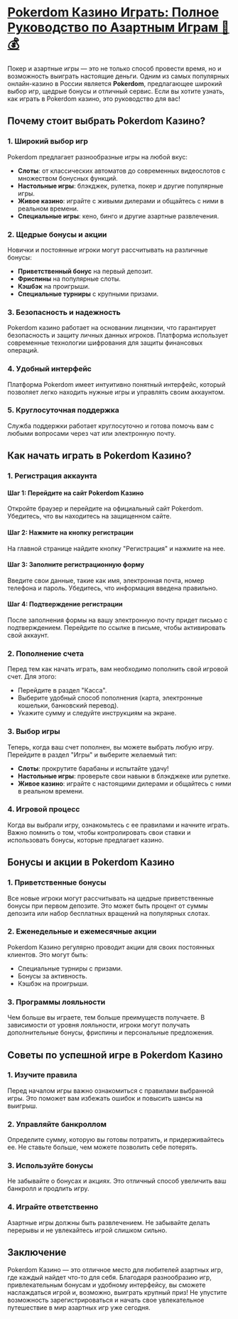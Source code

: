 # [Pokerdom Казино Играть: Полное Руководство по Азартным Играм 🎲💰](https://brandplay.link/FwVc4f)

Покер и азартные игры — это не только способ провести время, но и возможность выиграть настоящие деньги. Одним из самых популярных онлайн-казино в России является **Pokerdom**, предлагающее широкий выбор игр, щедрые бонусы и отличный сервис. Если вы хотите узнать, как играть в Pokerdom казино, это руководство для вас!

## Почему стоит выбрать Pokerdom Казино?

### 1. Широкий выбор игр

Pokerdom предлагает разнообразные игры на любой вкус:

* **Слоты**: от классических автоматов до современных видеослотов с множеством бонусных функций.
* **Настольные игры**: блэкджек, рулетка, покер и другие популярные игры.
* **Живое казино**: играйте с живыми дилерами и общайтесь с ними в реальном времени.
* **Специальные игры**: кено, бинго и другие азартные развлечения.

### 2. Щедрые бонусы и акции

Новички и постоянные игроки могут рассчитывать на различные бонусы:

* **Приветственный бонус** на первый депозит.
* **Фриспины** на популярные слоты.
* **Кэшбэк** на проигрыши.
* **Специальные турниры** с крупными призами.

### 3. Безопасность и надежность

Pokerdom казино работает на основании лицензии, что гарантирует безопасность и защиту личных данных игроков. Платформа использует современные технологии шифрования для защиты финансовых операций.

### 4. Удобный интерфейс

Платформа Pokerdom имеет интуитивно понятный интерфейс, который позволяет легко находить нужные игры и управлять своим аккаунтом.

### 5. Круглосуточная поддержка

Служба поддержки работает круглосуточно и готова помочь вам с любыми вопросами через чат или электронную почту.

## Как начать играть в Pokerdom Казино?

### 1. Регистрация аккаунта

#### Шаг 1: Перейдите на сайт Pokerdom Казино

Откройте браузер и перейдите на официальный сайт Pokerdom. Убедитесь, что вы находитесь на защищенном сайте.

#### Шаг 2: Нажмите на кнопку регистрации

На главной странице найдите кнопку "Регистрация" и нажмите на нее.

#### Шаг 3: Заполните регистрационную форму

Введите свои данные, такие как имя, электронная почта, номер телефона и пароль. Убедитесь, что информация введена правильно.

#### Шаг 4: Подтверждение регистрации

После заполнения формы на вашу электронную почту придет письмо с подтверждением. Перейдите по ссылке в письме, чтобы активировать свой аккаунт.

### 2. Пополнение счета

Перед тем как начать играть, вам необходимо пополнить свой игровой счет. Для этого:

* Перейдите в раздел "Касса".
* Выберите удобный способ пополнения (карта, электронные кошельки, банковский перевод).
* Укажите сумму и следуйте инструкциям на экране.

### 3. Выбор игры

Теперь, когда ваш счет пополнен, вы можете выбрать любую игру. Перейдите в раздел "Игры" и выберите желаемый тип:

* **Слоты**: прокрутите барабаны и испытайте удачу!
* **Настольные игры**: проверьте свои навыки в блэкджеке или рулетке.
* **Живое казино**: играйте с настоящими дилерами и общайтесь с ними в реальном времени.

### 4. Игровой процесс

Когда вы выбрали игру, ознакомьтесь с ее правилами и начните играть. Важно помнить о том, чтобы контролировать свои ставки и использовать бонусы, которые предлагает казино.

## Бонусы и акции в Pokerdom Казино

### 1. Приветственные бонусы

Все новые игроки могут рассчитывать на щедрые приветственные бонусы при первом депозите. Это может быть процент от суммы депозита или набор бесплатных вращений на популярных слотах.

### 2. Еженедельные и ежемесячные акции

Pokerdom Казино регулярно проводит акции для своих постоянных клиентов. Это могут быть:

* Специальные турниры с призами.
* Бонусы за активность.
* Кэшбэк на проигрыши.

### 3. Программы лояльности

Чем больше вы играете, тем больше преимуществ получаете. В зависимости от уровня лояльности, игроки могут получать дополнительные бонусы, фриспины и персональные предложения.

## Советы по успешной игре в Pokerdom Казино

### 1. Изучите правила

Перед началом игры важно ознакомиться с правилами выбранной игры. Это поможет вам избежать ошибок и повысить шансы на выигрыш.

### 2. Управляйте банкроллом

Определите сумму, которую вы готовы потратить, и придерживайтесь ее. Не ставьте больше, чем можете позволить себе потерять.

### 3. Используйте бонусы

Не забывайте о бонусах и акциях. Это отличный способ увеличить ваш банкролл и продлить игру.

### 4. Играйте ответственно

Азартные игры должны быть развлечением. Не забывайте делать перерывы и не увлекайтесь игрой слишком сильно.

## Заключение

Pokerdom Казино — это отличное место для любителей азартных игр, где каждый найдет что-то для себя. Благодаря разнообразию игр, привлекательным бонусам и удобному интерфейсу, вы сможете наслаждаться игрой и, возможно, выиграть крупный приз! Не упустите возможность зарегистрироваться и начать свое увлекательное путешествие в мир азартных игр уже сегодня.
